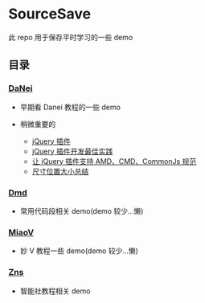 # SourceSave

此 repo 用于保存平时学习的一些 demo

## 目录

### [DaNei](https://github.com/BryanAdamss/SourceSave/tree/master/DaNei)

- 早期看 Danei 教程的一些 demo
- 稍微重要的

  - [jQuery 插件](https://github.com/BryanAdamss/SourceSave/blob/master/DaNei/105_jQuery%E6%8F%92%E4%BB%B6.html)
  - [jQuery 插件开发最佳实践](https://github.com/BryanAdamss/SourceSave/blob/master/DaNei/106_jQuery%E6%8F%92%E4%BB%B6%E5%BC%80%E5%8F%91%E6%9C%80%E4%BD%B3%E5%AE%9E%E8%B7%B5.html)
  - [让 jQuery 插件支持 AMD、CMD、CommonJs 规范](https://github.com/BryanAdamss/SourceSave/blob/master/DaNei/107_%E8%AE%A9jQuery%E6%8F%92%E4%BB%B6%E6%94%AF%E6%8C%81AMD%E3%80%81CMD%E3%80%81CommonJs%E8%A7%84%E8%8C%83.html)
  - [尺寸位置大小总结](https://github.com/BryanAdamss/SourceSave/blob/master/DaNei/89_%E5%B0%BA%E5%AF%B8%E4%BD%8D%E7%BD%AE%E5%A4%A7%E5%B0%8F%E6%80%BB%E7%BB%93.html)

### [Dmd](https://github.com/BryanAdamss/SourceSave/tree/master/Dmd)

- 常用代码段相关 demo(demo 较少...懒)

### [MiaoV](https://github.com/BryanAdamss/SourceSave/tree/master/MiaoV)

- 妙 V 教程一些 demo(demo 较少...懒)

### [Zns](https://github.com/BryanAdamss/SourceSave/tree/master/Zns)

- 智能社教程相关 demo
